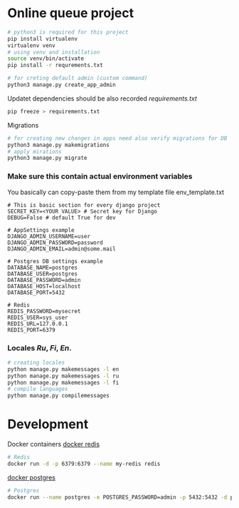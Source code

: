 # Online queue project

```bash
# python3 is required for this project
pip install virtualenv
virtualenv venv
# using venv and installation
source venv/bin/activate
pip install -r requrements.txt

# for creting default admin (custom command)
python3 manage.py create_app_admin
```

Updatet dependencies should be also recorded <i>requirements.txt</i>

```bash
pip freeze > requirements.txt
```

Migrations

```bash
# for creating new changes in apps need also verify migrations for DB
python3 manage.py makemigrations
# apply mirations
python3 manage.py migrate
```

### Make sure this contain actual environment variables

You basically can copy-paste them from my template file env_template.txt

```
# This is basic section for every django project
SECRET_KEY=<YOUR VALUE> # Secret key for Django
DEBUG=False # default True for dev

# AppSettings example
DJANGO_ADMIN_USERNAME=user
DJANGO_ADMIN_PASSWORD=password
DJANGO_ADMIN_EMAIL=admin@some.mail

# Postgres DB settings example
DATABASE_NAME=postgres
DATABASE_USER=postgres
DATABASE_PASSWORD=admin
DATABASE_HOST=localhost
DATABASE_PORT=5432

# Redis
REDIS_PASSWORD=mysecret
REDIS_USER=sys_user
REDIS_URL=127.0.0.1
REDIS_PORT=6379
```

### Locales <i>Ru</i>, <i>Fi</i>, <i>En</i>.

```bash
# creating locales
python manage.py makemessages -l en
python manage.py makemessages -l ru
python manage.py makemessages -l fi
# compile languages
python manage.py compilemessages
```

# Development

Docker containers
[docker redis](https://hub.docker.com/_/redis)

```bash
# Redis
docker run -d -p 6379:6379 --name my-redis redis
```

[docker postgres](https://hub.docker.com/_/postgres)

```bash
# Postgres
docker run --name postgres -e POSTGRES_PASSWORD=admin -p 5432:5432 -d postgis/postgis
```
